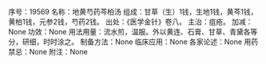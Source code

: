序号：19569
名称：地黄芍药芩柏汤
组成：甘草（生）1钱，生地1钱，黄芩1钱，黄柏1钱，元参2钱，芍药2钱。
出处：《医学金针》卷八。
主治：疽疮。
加减：None
功效：None
用法用量：流水煎，温服。外以黄连、石膏、甘草、青黛各等分，研细，时时涂之。
制备方法：None
临床应用：None
各家论述：None
用药禁忌：None
附注：None
